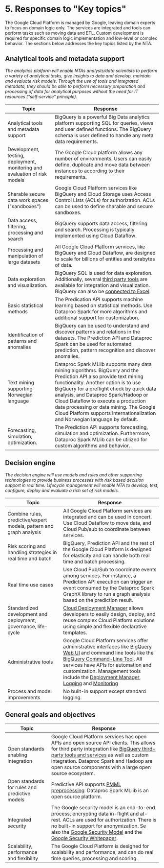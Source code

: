 # 5. Responses to "Key topics"

The Google Cloud Platform is managed by Google, leaving domain experts to focus on domain logic only. The services are integrated and tools can perform tasks such as moving data and ETL. Custom development is required for specific domain logic implementation and low-level or complex behavior. The sections below addresses the key topics listed by the NTA.

## Analytical tools and metadata support
*The analytics platform will enable NTAs analysts/data scientists to perform a variety of analytical tasks, give insights to data and develop, maintain and evaluate risk models. Through the use of tools and integrated metadata, they should be able to perform necessary preparation and processing of data for analytical purposes without the need for IT resources ("self-service" principle).*

| **Topic** | **Response**| 
| --- | --- |
| Analytical tools and metadata support | BigQuery is a powerful Big Data analytics platform supporting SQL for queries, views and user defined functions. The BigQuery schema is user defined to handle any meta data requirements. |
| Development, testing, deployment, monitoring and evaluation of risk models | The Google Cloud platform allows any number of environments. Users can easily define, duplicate and move data between instances to according to their requirements. |
| Sharable secure data work spaces ("sandboxes") | Google Cloud Platform services like BigQuery and Cloud Storage uses Access Control Lists (ACLs) for authorization. ACLs can be used to define sharable and secure sandboxes. |
| Data access, filtering, processing and search | BigQuery supports data access, filtering and search. Processing is typically implemented using Cloud Dataflow. |
| Processing and manipulation of large datasets | All Google Cloud Platform services, like BigQuery and Cloud Dataflow, are designed to scale for billions of entities and terabytes of data. |
| Data exploration and visualization. | BigQuery SQL is used for data exploration. Additionally, several [third party tools](https://cloud.google.com/bigquery/third-party-tools) are available for integration and visualization. BigQuery can also be [connected to Excel](https://cloud.google.com/bigquery/bigquery-connector-for-excel). |
| Basic statistical methods  | The Predication API supports machine learning based on statistical methods. Use Dataproc Spark for more algorithms and additional support for customization. |
| Identification of patterns and anomalies | BigQuery can be used to understand and discover patterns and relations in the datasets. The Prediction API and Dataproc Spark can be used for automated prediction, pattern recognition and discover anomalies. |
| Text mining supporting Norwegian language | Dataproc Spark MLlib supports many data mining algorithms. BigQuery and the Prediction API also provide text mining functionality. Another option is to use BigQuery for a preflight check by quick data analysis, and Dataproc Spark/Hadoop or Cloud Dataflow to execute a production data processing or data mining. The Google Cloud Platform supports internationalization and Norwegian language by default. |
| Forecasting, simulation, optimization. | The Prediction API supports forecasting, simulation and optimization. Furthermore, Dataproc Spark MLlib can be utilized for custom algorithms and behavior. |

## Decision engine

*The decision engine will use models and rules and other supporting technologies to provide business processes with risk based decision support in real time. Lifecycle management will enable NTA to develop, test, configure, deploy and evaluate a rich set of risk models.*

| **Topic** | **Response**| 
| --- | --- |
| Combine rules, predictive/expert models, pattern and graph analysis | All Google Cloud Platform services are integrated and can be used in concert. Use Cloud Dataflow to move data, and Cloud Pub/sub to coordinate between services. |
| Risk scoring and handling strategies in real time and batch | BigQuery, Prediction API and the rest of the Google Cloud Platform is designed for elasticity and can handle both real time and batch processing. |
| Real time use cases | Use Cloud Pub/Sub to coordinate events among services. For instance, a Prediction API execution can trigger an event consumed by the Dataproc Spark GraphX library to run a graph analysis based on the prediction result. |
| Standardized development and deployment, governance, life-cycle | [Cloud Deployment Manager](https://cloud.google.com/deployment-manager/) allows developers to easily design, deploy, and reuse complex Cloud Platform solutions using simple and flexible declarative templates.  |
| Administrative tools  | Google Cloud Platform services offer administrative interfaces like [BigQuery Web UI](https://cloud.google.com/bigquery/bigquery-web-ui) and command line tools like the [BigQuery Command-Line Tool](https://cloud.google.com/bigquery/bq-command-line-tool). All services have APIs for automation and customization. Management tools include the [Deployment Manager](https://cloud.google.com/deployment-manager/), [Logging](https://cloud.google.com/logging/docs/) and [Monitoring](https://cloud.google.com/monitoring/)  |
| Process and model improvements  | No built-in support except standard logging. |

## General goals and objectives
| **Topic** | **Response**| 
| --- | --- |
| Open standards enabling integration | Google Cloud Platform services has open APIs and open source API clients. This allows for third party integration like [BigQuery third-party tools and services](https://cloud.google.com/bigquery/third-party-tools) as well as custom integration. Dataproc Spark and Hadoop are open source components with a large open source ecosystem. |
| Open standards for rules and predictive models | Predictive API supports [PMML preprocessing](https://cloud.google.com/prediction/docs/pmml-schema). Dataproc Spark MLlib is an open source platform. |
| Integrated security | The Google security model is an end-to-end process, encrypting data in-flight and at-rest. ACLs are used for authorization. There is no built-in support for anonymization. Se also the [Google Security Model](https://cloud.google.com/security/#security_measures) and the [Google Security Whitepaper](https://cloud.google.com/security/whitepaper#for_customer_administrators). |
| Scalability, performance and flexibility | The Google Cloud Platform is designed for scalability and performance, and can do real time queries, processing and scoring. |

